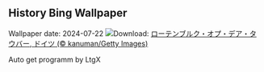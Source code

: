 ## History Bing Wallpaper
Wallpaper date: 2024-07-22
![](https://www.bing.com/th?id=OHR.MedievalRothenburg_JA-JP3111613598_UHD.jpg&w=1000)Download: [ローテンブルク・オプ・デア・タウバー, ドイツ (© kanuman/Getty Images)](https://www.bing.com/th?id=OHR.MedievalRothenburg_JA-JP3111613598_UHD.jpg)

Auto get programm by LtgX

